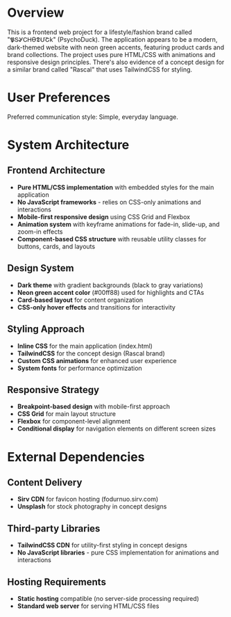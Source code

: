# Overview

This is a frontend web project for a lifestyle/fashion brand called "𝕻ՏᎽᏟᎻϴ𝕯ՄՇk" (PsychoDuck). The application appears to be a modern, dark-themed website with neon green accents, featuring product cards and brand collections. The project uses pure HTML/CSS with animations and responsive design principles. There's also evidence of a concept design for a similar brand called "Rascal" that uses TailwindCSS for styling.

# User Preferences

Preferred communication style: Simple, everyday language.

# System Architecture

## Frontend Architecture
- **Pure HTML/CSS implementation** with embedded styles for the main application
- **No JavaScript frameworks** - relies on CSS-only animations and interactions
- **Mobile-first responsive design** using CSS Grid and Flexbox
- **Animation system** with keyframe animations for fade-in, slide-up, and zoom-in effects
- **Component-based CSS structure** with reusable utility classes for buttons, cards, and layouts

## Design System
- **Dark theme** with gradient backgrounds (black to gray variations)
- **Neon green accent color** (#00ff88) used for highlights and CTAs
- **Card-based layout** for content organization
- **CSS-only hover effects** and transitions for interactivity

## Styling Approach
- **Inline CSS** for the main application (index.html)
- **TailwindCSS** for the concept design (Rascal brand)
- **Custom CSS animations** for enhanced user experience
- **System fonts** for performance optimization

## Responsive Strategy
- **Breakpoint-based design** with mobile-first approach
- **CSS Grid** for main layout structure
- **Flexbox** for component-level alignment
- **Conditional display** for navigation elements on different screen sizes

# External Dependencies

## Content Delivery
- **Sirv CDN** for favicon hosting (fodurnuo.sirv.com)
- **Unsplash** for stock photography in concept designs

## Third-party Libraries
- **TailwindCSS CDN** for utility-first styling in concept designs
- **No JavaScript libraries** - pure CSS implementation for animations and interactions

## Hosting Requirements
- **Static hosting** compatible (no server-side processing required)
- **Standard web server** for serving HTML/CSS files